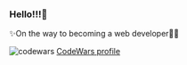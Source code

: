 ### Hello!!!👋

✨On the way to becoming a web developer🐱‍🏍

![codewars](https://www.codewars.com/users/NazanB/badges/small)
[CodeWars profile](https://www.codewars.com/users/NazanB)

<!--
**NazanB/NazanB** is a ✨ _special_ ✨ repository because its `README.md` (this file) appears on your GitHub profile.


